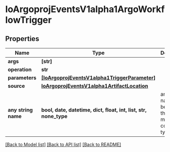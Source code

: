 # IoArgoprojEventsV1alpha1ArgoWorkflowTrigger


## Properties
Name | Type | Description | Notes
------------ | ------------- | ------------- | -------------
**args** | **[str]** |  | [optional] 
**operation** | **str** |  | [optional] 
**parameters** | [**[IoArgoprojEventsV1alpha1TriggerParameter]**](IoArgoprojEventsV1alpha1TriggerParameter.md) |  | [optional] 
**source** | [**IoArgoprojEventsV1alpha1ArtifactLocation**](IoArgoprojEventsV1alpha1ArtifactLocation.md) |  | [optional] 
**any string name** | **bool, date, datetime, dict, float, int, list, str, none_type** | any string name can be used but the value must be the correct type | [optional]

[[Back to Model list]](../README.md#documentation-for-models) [[Back to API list]](../README.md#documentation-for-api-endpoints) [[Back to README]](../README.md)


